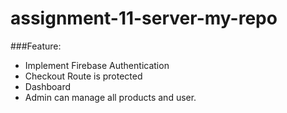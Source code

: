 # assignment-11-server-my-repo
###Feature:
* Implement Firebase Authentication
* Checkout Route is protected
* Dashboard
* Admin can manage all products and user.
